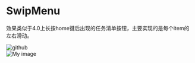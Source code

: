SwipMenu
========

效果类似于4.0上长按home键后出现的任务清单按钮，主要实现的是每个item的左右滑动。

![github](http://github.com/unicorn.png "github")  
![My image](raw.github.com/muyiou/SwipMenu/master/desc.png)

